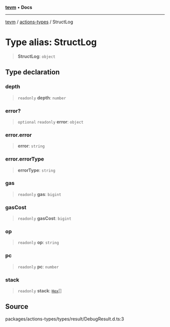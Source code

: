 [**tevm**](../../README.md) • **Docs**

***

[tevm](../../modules.md) / [actions-types](../README.md) / StructLog

# Type alias: StructLog

> **StructLog**: `object`

## Type declaration

### depth

> `readonly` **depth**: `number`

### error?

> `optional` `readonly` **error**: `object`

### error.error

> **error**: `string`

### error.errorType

> **errorType**: `string`

### gas

> `readonly` **gas**: `bigint`

### gasCost

> `readonly` **gasCost**: `bigint`

### op

> `readonly` **op**: `string`

### pc

> `readonly` **pc**: `number`

### stack

> `readonly` **stack**: [`Hex`](Hex.md)[]

## Source

packages/actions-types/types/result/DebugResult.d.ts:3

